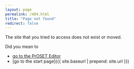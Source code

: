 ```yaml
---
layout: page
permalink: /404.html
title: "Page not found"
redirect: false
---
```


The site that you tried to access does not exist or moved. 

Did you mean to 
- [go to the PrOSET Editor](/assets/html/proset-editor.html)
- [go to the start page]({{ site.baseurl | prepend: site.url }})
